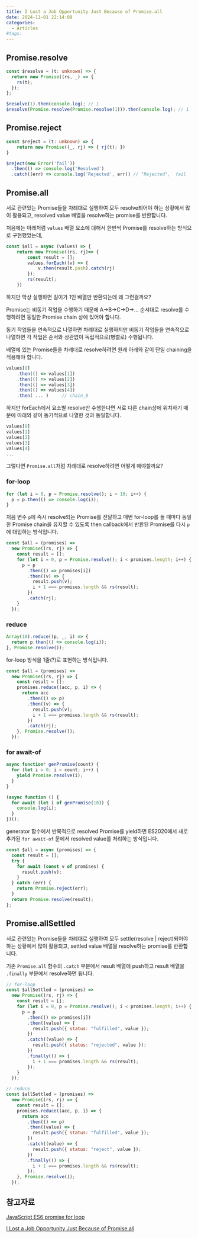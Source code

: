 ```yaml
---
title: I Lost a Job Opportunity Just Because of Promise.all
date: 2024-11-01 22:14:09
categories:
  - Articles
#tags:
---
```

## Promise.resolve

```ts
const $resolve = (t: unknown) => {
  return new Promise((rs, _) => {
    rs(t);
  });
};

$resolve(1).then(console.log); // 1
$resolve(Promise.resolve(Promise.resolve(1))).then(console.log); // 1
```

## Promise.reject

```ts
const $reject = (t: unknown) => {
	return new Promise((_, rj) => { rj(t); })
}

$reject(new Error('fail'))
  .then(() => console.log('Resolved')
  .catch((err) => console.log('Rejected', err)) // "Rejected",  fail
```

## Promise.all

서로 관련있는 Promise들을 차례대로 실행하여 모두 resolve되어야 하는 상황에서 많이 활용되고, resolved value 배열을 resolve하는 promise를 반환합니다.

처음에는 아래처럼 `values` 배열 요소에 대해서 한번씩 Promise를 resolve하는 방식으로 구현했었는데,

```js
const $all = async (values) => {
	return new Promise((rs, rj)=> {
		const result = [];
		values.forEach((v) => {
			v.then(result.push).catch(rj)
		});
		rs(result);
	})
```

하지만 막상 실행하면 길이가 1인 배열만 반환되는데 왜 그런걸까요?

Promise는 비동기 작업을 수행하기 때문에 A→B→C→D→… 순서대로 resolve를 수행하려면 동일한 Promise chain 상에 있어야 합니다.

동기 작업들을 연속적으로 나열하면 차례대로 실행하지만 비동기 작업들을 연속적으로 나열하면 각 작업은 순서와 상관없이 독립적으로(병렬로) 수행됩니다.

배열에 있는 Promise들을 차례대로 resolve하려면 원래 아래와 같이 단일 chaining을 적용해야 합니다.

```js
values[0]
	.then(() => values[1])
	.then(() => values[2])
	.then(() => values[3])
	.then(() => values[4])
	.then( ... )	 // chain_0
```

하지만 forEach에서 요소별 resolve만 수행한다면 서로 다른 chain상에 위치하기 때문에 아래와 같이 동기적으로 나열한 것과 동일합니다.

```js
values[0]
values[1]
values[2]
values[3]
values[4]
...
```

그렇다면 `Promise.all`처럼 차례대로 resolve하려면 어떻게 해야할까요?

### for-loop

```js
for (let i = 0, p = Promise.resolve(); i < 10; i++) {
  p = p.then(() => console.log(i));
}
```

처음 변수 `p`에 즉시 resolve되는 Promise를 전달하고 매번 for-loop를 돌 때마다 동일한 Promise chain을 유지할 수 있도록 then callback에서 반환된 Promise를 다시 `p`에 대입하는 방식입니다.

```js
const $all = (promises) =>
  new Promise((rs, rj) => {
    const result = [];
    for (let i = 0, p = Promise.resolve(); i < promises.length; i++) {
      p = p
        .then(() => promises[i])
        .then((v) => {
          result.push(v);
          i + 1 === promises.length && rs(result);
        })
        .catch(rj);
    }
  });
```

### reduce

```js
Array(10).reduce((p, _, i) => {
  return p.then(() => console.log(i));
}, Promise.resolve());
```

for-loop 방식을 1줄(?)로 표현하는 방식입니다.

```js
const $all = (promises) =>
  new Promise((rs, rj) => {
    const result = [];
    promises.reduce((acc, p, i) => {
      return acc
        .then(() => p)
        .then((v) => {
          result.push(v);
          i + 1 === promises.length && rs(result);
        })
        .catch(rj);
    }, Promise.resolve());
  });
```

### for await-of

```js
async function* genPromise(count) {
  for (let i = 0; i < count; i++) {
    yield Promise.resolve(i);
  }
}

(async function () {
  for await (let i of genPromise(10)) {
    console.log(i);
  }
})();
```

generator 함수에서 반복적으로 resolved Promise를 yield하면 ES2020에서 새로 추가된 `for await-of` 문에서 resolved value를 처리하는 방식입니다.

```js
const $all = async (promises) => {
  const result = [];
  try {
    for await (const v of promises) {
      result.push(v);
    }
  } catch (err) {
    return Promise.reject(err);
  }
  return Promise.resolve(result);
};
```

## Promise.allSettled

서로 관련있는 Promise들을 차례대로 실행하여 모두 settle(resolve | reject)되어야 하는 상황에서 많이 활용되고, settled value 배열을 resolve하는 promise를 반환합니다.

기존 `Promise.all` 함수의 `.catch` 부분에서 result 배열에 push하고 result 배열을 `.finally` 부분에서 resolve하면 됩니다.

```js
// for-loop
const $allSettled = (promises) =>
  new Promise((rs, rj) => {
    const result = [];
    for (let i = 0, p = Promise.resolve(); i < promises.length; i++) {
      p = p
        .then(() => promises[i])
        .then((value) => {
          result.push({ status: "fulfilled", value });
        })
        .catch((value) => {
          result.push({ status: "rejected", value });
        })
        .finally(() => {
          i + 1 === promises.length && rs(result);
        });
    }
  });
```

```js
// reduce
const $allSettled = (promises) =>
  new Promise((rs, rj) => {
    const result = [];
    promises.reduce((acc, p, i) => {
      return acc
        .then(() => p)
        .then((value) => {
          result.push({ status: "fulfilled", value });
        })
        .catch((value) => {
          result.push({ status: "reject", value });
        })
        .finally(() => {
          i + 1 === promises.length && rs(result);
        });
    }, Promise.resolve());
  });
```

## 참고자료

[JavaScript ES6 promise for loop](https://stackoverflow.com/questions/40328932/javascript-es6-promise-for-loop)

[I Lost a Job Opportunity Just Because of Promise.all](https://javascript.plainenglish.io/i-lost-a-job-opportunity-just-because-of-promise-all-be396f6efe87)
